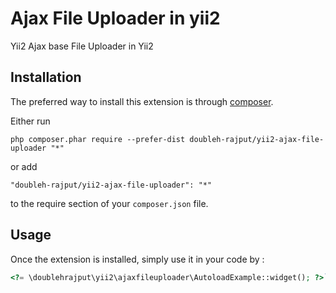 Ajax File Uploader in yii2
==========================
Yii2 Ajax base File Uploader in Yii2

Installation
------------

The preferred way to install this extension is through [composer](http://getcomposer.org/download/).

Either run

```
php composer.phar require --prefer-dist doubleh-rajput/yii2-ajax-file-uploader "*"
```

or add

```
"doubleh-rajput/yii2-ajax-file-uploader": "*"
```

to the require section of your `composer.json` file.


Usage
-----

Once the extension is installed, simply use it in your code by  :

```php
<?= \doublehrajput\yii2\ajaxfileuploader\AutoloadExample::widget(); ?>```